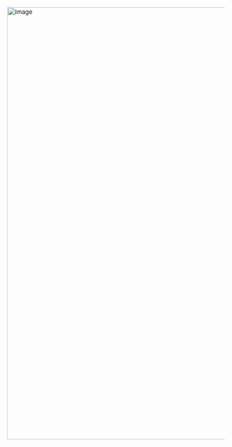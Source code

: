 <img width="1000" height="1000" alt="image" src="https://github.com/user-attachments/assets/5c2448fb-6be7-4af8-836f-713756c6b621" />
